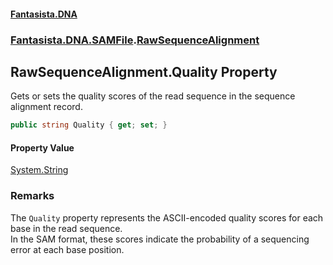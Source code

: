 #### [Fantasista.DNA](index.md 'index')
### [Fantasista.DNA.SAMFile](Fantasista.DNA.SAMFile.md 'Fantasista.DNA.SAMFile').[RawSequenceAlignment](Fantasista.DNA.SAMFile.RawSequenceAlignment.md 'Fantasista.DNA.SAMFile.RawSequenceAlignment')

## RawSequenceAlignment.Quality Property

Gets or sets the quality scores of the read sequence in the sequence alignment record.

```csharp
public string Quality { get; set; }
```

#### Property Value
[System.String](https://docs.microsoft.com/en-us/dotnet/api/System.String 'System.String')

### Remarks
The `Quality` property represents the ASCII-encoded quality scores for each base in the read sequence.  
In the SAM format, these scores indicate the probability of a sequencing error at each base position.